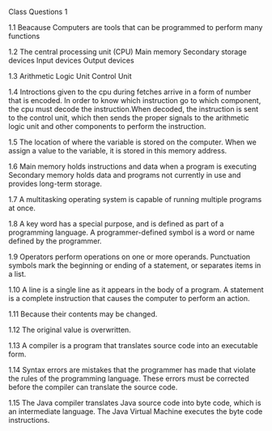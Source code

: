 Class Questions 1

1.1 Beacause Computers are tools that can be programmed to
perform many functions

1.2 
The central processing unit (CPU)
Main memory
Secondary storage devices
Input devices
Output devices 

1.3
Arithmetic Logic Unit
Control Unit

1.4
Introctions given to the cpu during fetches arrive in a form of number that is encoded. In order to know which instruction go to which component, the cpu must decode the instruction.When decoded, the instruction is sent to the control unit, which then sends the proper signals to the arithmetic logic unit and other components to perform the instruction.

1.5 The location of where the variable is stored on the computer. When we assign a value to the variable, it is stored in this memory address.


1.6 
Main memory holds instructions and data when a program is executing
Secondary memory holds data and programs not currently in use and provides long-term storage.

1.7
A multitasking operating system is capable of running
multiple programs at once.

1.8 
A key word has a special purpose, and is defined as part of a programming language. A programmer-defined symbol is a word or name defined by the programmer.

1.9
Operators perform operations on one or more operands. Punctuation symbols mark the beginning or ending of a statement, or separates items in a list.

1.10
A line is a single line as it appears in the body of a program. A statement is a complete instruction that causes the computer to perform an action.

1.11
Because their contents may be changed.

1.12
The original value is overwritten.

1.13 A compiler is a program that translates source code into an executable form.

1.14 Syntax errors are mistakes that the programmer has made that violate the rules of the programming language. These errors must be corrected before the compiler can translate the source code.

1.15 The Java compiler translates Java source code into byte code, which is an intermediate language. The Java Virtual Machine executes the byte code instructions.



